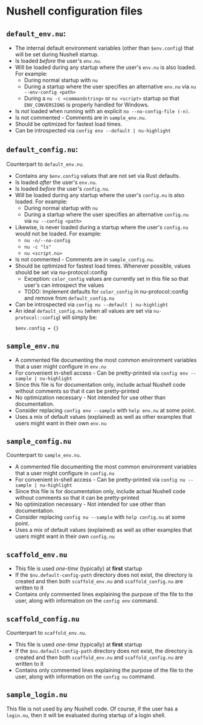 # Nushell configuration files

## `default_env.nu`:

* The internal default environment variables (other than `$env.config`) that will be set during Nushell startup.
* Is loaded *before* the user's `env.nu`.
* Will be loaded during any startup where the user's `env.nu` is also loaded. For example:
  * During normal startup with `nu`
  * During a startup where the user specifies an alternative `env.nu` via `nu --env-config <path>`
  * During a `nu -c <commandstring>` or `nu <script>` startup so that `ENV_CONVERSIONS` is properly handled for Windows.
* Is *not* loaded when running with an explicit `no --no-config-file (-n)`.
* Is not commented - Comments are in `sample_env.nu`.
* Should be optimized for fastest load times.
* Can be introspected via `config env --default | nu-highlight`

## `default_config.nu`:

Counterpart to `default_env.nu`.

* Contains any `$env.config` values that are not set via Rust defaults.
* Is loaded *after* the user's `env.nu`.
* Is loaded *before* the user's `config.nu`.
* Will be loaded during any startup where the user's `config.nu` is also loaded. For example:
  * During normal startup with `nu`
  * During a startup where the user specifies an alternative `config.nu` via `nu --config <path>`
* Likewise, is never loaded during a startup where the user's `config.nu` would not be loaded. For example:
  * `nu -n/--no-config`
  * `nu -c "ls"`
  * `nu <script.nu>`
* Is not commented - Comments are in `sample_config.nu`.
* Should be optimized for fastest load times. Whenever possible, values should be set via nu-protocol::config
  * Exception: `color_config` values are currently set in this file so that user's can introspect the values
  * TODO: Implement defaults for `color_config` in nu-protocol::config and remove from `default_config.nu`
* Can be introspected via `config nu --default | nu-highlight`
* An ideal `default_config.nu` (when all values are set via `nu-protocol::config`) will simply be:
  ```
  $env.config = {}
  ```

## `sample_env.nu`

* A commented file documenting the most common environment variables that a user might configure in `env.nu`
* For convenient in-shell access - Can be pretty-printed via `config env --sample | nu-highlight`
* Since this file is for documentation only, include actual Nushell code without comments so that it can be pretty-printed
* No optimization necessary - Not intended for use other than documentation.
* Consider replacing `config env --sample` with `help env.nu` at some point.
* Uses a mix of default values (explained) as well as other examples that users might want in their own `env.nu`

## `sample_config.nu`

Counterpart to `sample_env.nu`.

* A commented file documenting the most common environment variables that a user might configure in `config.nu`
* For convenient in-shell access - Can be pretty-printed via `config nu --sample | nu-highlight`
* Since this file is for documentation only, include actual Nushell code without comments so that it can be pretty-printed
* No optimization necessary - Not intended for use other than documentation.
* Consider replacing `config nu --sample` with `help config.nu` at some point.
* Uses a mix of default values (explained) as well as other examples that users might want in their own `config.nu`

## `scaffold_env.nu`

* This file is used *one-time* (typically) at **first** startup
* If the `$nu.default-config-path` directory does not exist, the directory is created and then both `scaffold_env.nu` and `scaffold_config.nu` are written to it
* Contains only commented lines explaining the purpose of the file to the user, along with information on the `config env` command.

## `scaffold_config.nu`

Counterpart to `scaffold_env.nu`.

* This file is used *one-time* (typically) at **first** startup
* If the `$nu.default-config-path` directory does not exist, the directory is created and then both `scaffold_env.nu` and `scaffold_config.nu` are written to it
* Contains only commented lines explaining the purpose of the file to the user, along with information on the `config nu` command.

## `sample_login.nu`

This file is not used by any Nushell code. Of course, if the user has a `login.nu`, then it will be evaluated during startup of a login shell.